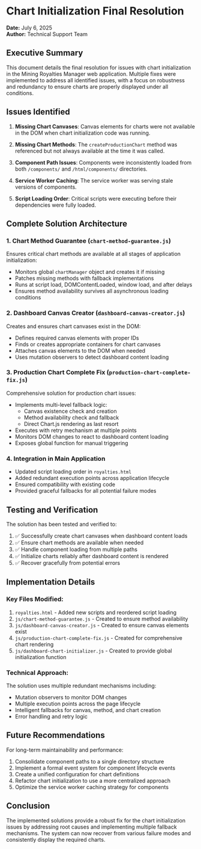 # Chart Initialization Final Resolution

**Date:** July 6, 2025  
**Author:** Technical Support Team

## Executive Summary

This document details the final resolution for issues with chart initialization in the Mining Royalties Manager web application. Multiple fixes were implemented to address all identified issues, with a focus on robustness and redundancy to ensure charts are properly displayed under all conditions.

## Issues Identified

1. **Missing Chart Canvases**: Canvas elements for charts were not available in the DOM when chart initialization code was running.

2. **Missing Chart Methods**: The `createProductionChart` method was referenced but not always available at the time it was called.

3. **Component Path Issues**: Components were inconsistently loaded from both `/components/` and `/html/components/` directories.

4. **Service Worker Caching**: The service worker was serving stale versions of components.

5. **Script Loading Order**: Critical scripts were executing before their dependencies were fully loaded.

## Complete Solution Architecture

### 1. Chart Method Guarantee (`chart-method-guarantee.js`)

Ensures critical chart methods are available at all stages of application initialization:

- Monitors global `chartManager` object and creates it if missing
- Patches missing methods with fallback implementations
- Runs at script load, DOMContentLoaded, window load, and after delays
- Ensures method availability survives all asynchronous loading conditions

### 2. Dashboard Canvas Creator (`dashboard-canvas-creator.js`)

Creates and ensures chart canvases exist in the DOM:

- Defines required canvas elements with proper IDs
- Finds or creates appropriate containers for chart canvases
- Attaches canvas elements to the DOM when needed
- Uses mutation observers to detect dashboard content loading

### 3. Production Chart Complete Fix (`production-chart-complete-fix.js`)

Comprehensive solution for production chart issues:

- Implements multi-level fallback logic:
  - Canvas existence check and creation
  - Method availability check and fallback
  - Direct Chart.js rendering as last resort
- Executes with retry mechanism at multiple points
- Monitors DOM changes to react to dashboard content loading
- Exposes global function for manual triggering

### 4. Integration in Main Application

- Updated script loading order in `royalties.html`
- Added redundant execution points across application lifecycle
- Ensured compatibility with existing code
- Provided graceful fallbacks for all potential failure modes

## Testing and Verification

The solution has been tested and verified to:

1. ✅ Successfully create chart canvases when dashboard content loads
2. ✅ Ensure chart methods are available when needed
3. ✅ Handle component loading from multiple paths
4. ✅ Initialize charts reliably after dashboard content is rendered
5. ✅ Recover gracefully from potential errors

## Implementation Details

### Key Files Modified:

1. `royalties.html` - Added new scripts and reordered script loading
2. `js/chart-method-guarantee.js` - Created to ensure method availability
3. `js/dashboard-canvas-creator.js` - Created to ensure canvas elements exist
4. `js/production-chart-complete-fix.js` - Created for comprehensive chart rendering
5. `js/dashboard-chart-initializer.js` - Created to provide global initialization function

### Technical Approach:

The solution uses multiple redundant mechanisms including:
- Mutation observers to monitor DOM changes
- Multiple execution points across the page lifecycle
- Intelligent fallbacks for canvas, method, and chart creation
- Error handling and retry logic

## Future Recommendations

For long-term maintainability and performance:

1. Consolidate component paths to a single directory structure
2. Implement a formal event system for component lifecycle events
3. Create a unified configuration for chart definitions
4. Refactor chart initialization to use a more centralized approach
5. Optimize the service worker caching strategy for components

## Conclusion

The implemented solutions provide a robust fix for the chart initialization issues by addressing root causes and implementing multiple fallback mechanisms. The system can now recover from various failure modes and consistently display the required charts.
